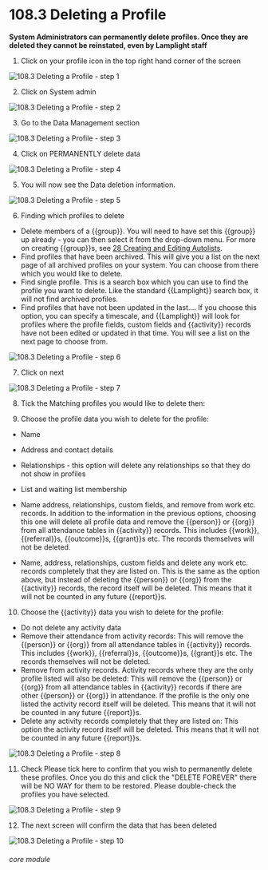 # 108.3 Deleting a Profile

**System Administrators can permanently delete profiles. Once they are deleted they cannot be reinstated, even by Lamplight staff**

1. Click on your profile icon in the top right hand corner of the screen

![108.3 Deleting a Profile - step 1](108.3_Deleting_a_Profile_im_1.png)

2. Click on System admin

![108.3 Deleting a Profile - step 2](108.3_Deleting_a_Profile_im_2.png)

3. Go to the Data Management section

![108.3 Deleting a Profile - step 3](108.3_Deleting_a_Profile_im_3.png)

4. Click on PERMANENTLY delete data

![108.3 Deleting a Profile - step 4](108.3_Deleting_a_Profile_im_4.png)

5. You will now see the Data deletion information.

![108.3 Deleting a Profile - step 5](108.3_Deleting_a_Profile_im_5.png)

6. Finding which profiles to delete
  - Delete members of a {{group}}. You will need to have set this {{group}} up already - you can then select it from the drop-down menu. For more on creating {{group}}s, see [28 Creating and Editing Autolists](/help/index/p/28).
  - Find profiles that have been archived. This will give you a list on the next page of all archived profiles on your system. You can choose from there which you would like to delete.
  - Find single profile. This is a search box which you can use to find the profile you want to delete. Like the standard {{Lamplight}} search box, it will not find archived profiles. 
  - Find profiles that have not been updated in the last.... If you choose this option, you can specify a timescale, and {{Lamplight}} will look for profiles where the profile fields, custom fields and {{activity}} records have not been edited or updated in that time. You will see a list on the next page to choose from. 

![108.3 Deleting a Profile - step 6](108.3_Deleting_a_Profile_im_6.png)

7. Click on next

![108.3 Deleting a Profile - step 7](108.3_Deleting_a_Profile_im_7.png)

8. Tick the Matching profiles you would like to delete then:

9. Choose the profile data you wish to delete for the profile:
  - Name
  - Address and contact details
  - Relationships - this option will delete any relationships so that they do not show in profiles
  - List and waiting list membership

  - Name address, relationships, custom fields, and remove from work etc. records. In addition to the information in the previous options, choosing this one will delete all profile data and remove the {{person}} or {{org}} from all attendance tables in {{activity}} records. This includes {{work}}, {{referral}}s, {{outcome}}s, {{grant}}s etc. The records themselves will not be deleted.
  - Name, address, relationships, custom fields and delete any work etc. records completely that they are listed on. This is the same as the option above, but instead of deleting the {{person}} or {{org}} from the {{activity}} records, the record itself will be deleted. This means that it will not be counted in any future {{report}}s.

10. Choose the {{activity}} data you wish to delete for the profile:
- Do not delete any activity data
- Remove their attendance from activity records: This will remove the {{person}} or {{org}} from all attendance tables in {{activity}} records. This includes {{work}}, {{referral}}s, {{outcome}}s, {{grant}}s etc. The records themselves will not be deleted.
- Remove from activity records. Activity records where they are the only profile listed will also be deleted: This will remove the {{person}} or {{org}} from all attendance tables in {{activity}} records if there are other {{person}} or {{org}} in attendance. If the profile is the only one listed the activity record itself will be deleted. This means that it will not be counted in any future {{report}}s.
- Delete any activity records completely that they are listed on: This option the activity record itself will be deleted. This means that it will not be counted in any future {{report}}s.

![108.3 Deleting a Profile - step 8](108.3_Deleting_a_Profile_im_8.png)

11. Check Please tick here to confirm that you wish to permanently delete these profiles. Once you do this and click the &quot;DELETE FOREVER&quot; there will be NO WAY for them to be restored. Please double-check the profiles you have selected.

![108.3 Deleting a Profile - step 9](108.3_Deleting_a_Profile_im_9.png)

12. The next screen will confirm the data that has been deleted

![108.3 Deleting a Profile - step 10](108.3_Deleting_a_Profile_im_10.png)


###### core module
